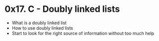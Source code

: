 # 0x17. C - Doubly linked lists

* What is a doubly linked list
* How to use doubly linked lists
* Start to look for the right source of information without too much help
